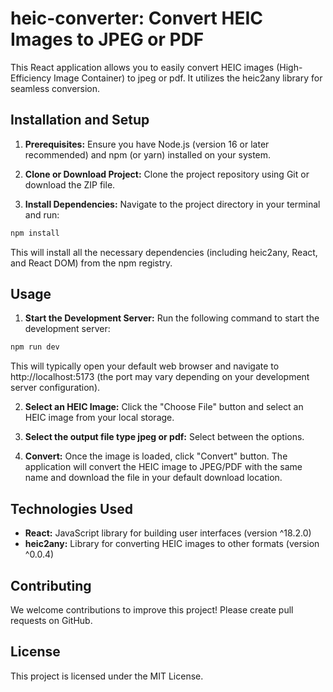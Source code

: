 # heic-converter: Convert HEIC Images to JPEG or PDF

This React application allows you to easily convert HEIC images (High-Efficiency Image Container) to jpeg or pdf. It utilizes the heic2any library for seamless conversion.

## Installation and Setup

1. **Prerequisites:** Ensure you have Node.js (version 16 or later recommended) and npm (or yarn) installed on your system.

2. **Clone or Download Project:** Clone the project repository using Git or download the ZIP file.

3. **Install Dependencies:** Navigate to the project directory in your terminal and run:

```bash
npm install
```

This will install all the necessary dependencies (including heic2any, React, and React DOM) from the npm registry.

## Usage

1. **Start the Development Server:** Run the following command to start the development server:

```bash
npm run dev
```

This will typically open your default web browser and navigate to http://localhost:5173 (the port may vary depending on your development server configuration).

2. **Select an HEIC Image:** Click the "Choose File" button and select an HEIC image from your local storage.

3. **Select the output file type jpeg or pdf:** Select between the options.

4. **Convert:** Once the image is loaded, click "Convert" button. The application will convert the HEIC image to JPEG/PDF with the same name and download the file in your default download location.

## Technologies Used

- **React:** JavaScript library for building user interfaces (version ^18.2.0)
- **heic2any:** Library for converting HEIC images to other formats (version ^0.0.4)

## Contributing

We welcome contributions to improve this project! Please create pull requests on GitHub.

## License

This project is licensed under the MIT License.
